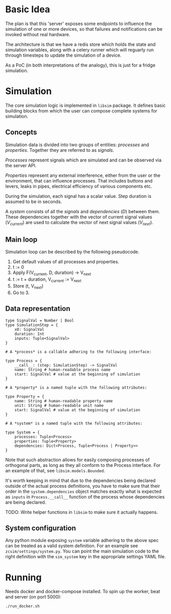 
# Basic Idea
The plan is that this 'server' exposes some endpoints to influence the simulation of one or more devices, so that failures and notifications can be invoked without real hardware.

The architecture is that we have a redis store which holds the state and simulation variables, along with a celery runner which will reguarly run through timesteps to update the simulation of a device.

As a PoC (in both interpretations of the analogy), this is just for a fridge simulation.

# Simulation

The core simulation logic is implemented in `libsim` package. It defines
basic building blocks from which the user can compose complete systems for
simulation.

## Concepts

Simulation data is divided into two groups of entities: *processes* and
*properties*. Together they are referred to as *signals*.

*Processes* represent signals which are simulated and can be observed via the
server API.

*Properties* represent any external interference, either from the user or the
environment, that can influence processes. That includes buttons and levers,
leaks in pipes, electrical efficiency of various components etc.

During the simulation, each signal has a scalar value. Step duration is assumed
to be in seconds.

A *system* consists of all the *signals* and *dependencies* (*D*) between them.
These dependencies together with the vector of current signal values
(*V<sub>current</sub>*) are used to calculate the vector of next signal values
(*V<sub>next</sub>*).

## Main loop

Simulation loop can be described by the following pseudocode.

1. Get default values of all processes and properties.
2. t := 0
2. Apply F(V<sub>current</sub>, D, duration) &rarr; V<sub>next</sub>
3. t := t + duration, V<sub>current</sub> := V<sub>next</sub>
2. Store (t, V<sub>next</sub>)
1. Go to 3.

## Data representation

```
type SignalVal = Number | Bool
type SimulationStep = {
    x0: SignalVal
    duration: Int
    inputs: Tuple<SignalVal>
}

# A *process* is a callable adhering to the following interface:

type Process = {
    __call__: (step: SimulationStep) -> SignalVal
    name: String # human-readable process name
    start: SignalVal # value at the beginning of simulation
}

# A *property* is a named tuple with the following attributes:

type Property = {
    name: String # human-readable property name
    unit: String # human-readable unit name
    start: SignalVal # value at the beginning of simulation
}

# A *system* is a named tuple with the following attributes:

type System = {
    processes: Tuple<Process>
    properties: Tuple<Property>
    dependencies: Dict<Process, Tuple<Process | Property>>
}
```

Note that such abstraction allows for easily composing processes of orthogonal
parts, as long as they all conform to the Process interface. For an example of
that, see `libsim.models.Bounded`.

It's worth keeping in mind that due to the dependencies being declared outside
of the actual process definitions, you have to make sure that their order in
the `system.dependencies` object matches exactly what is expected as `inputs`
in `Process.__call__` function of the process whose dependencies are being
declared.

TODO: Write helper functions in `libsim` to make sure it actually happens.

## System configuration

Any python module exposing `system` variable adhering to the above spec can be
treated as a valid system definition. For an example see
`zcsim/settings/system.py`. You can point the main simulation code to the right
definition with the `sim_system` key in the appropriate settings YAML file.

# Running

Needs docker and docker-compose installed. To spin up the worker, beat and server (on port 5000):

```
./run_docker.sh
```
